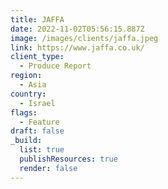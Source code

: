 ```yaml
---
title: JAFFA
date: 2022-11-02T05:56:15.887Z
image: /images/clients/jaffa.jpeg
link: https://www.jaffa.co.uk/
client_type:
  - Produce Report
region:
  - Asia
country:
  - Israel
flags:
  - Feature
draft: false
_build:
  list: true
  publishResources: true
  render: false
---
```

